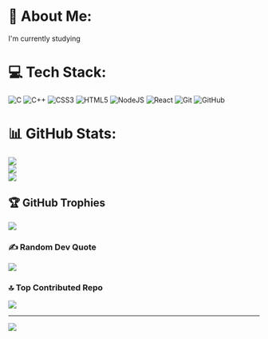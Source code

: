 # 💫 About Me:
I'm currently studying


# 💻 Tech Stack:
![C](https://img.shields.io/badge/c-%2300599C.svg?style=for-the-badge&logo=c&logoColor=white) ![C++](https://img.shields.io/badge/c++-%2300599C.svg?style=for-the-badge&logo=c%2B%2B&logoColor=white) ![CSS3](https://img.shields.io/badge/css3-%231572B6.svg?style=for-the-badge&logo=css3&logoColor=white) ![HTML5](https://img.shields.io/badge/html5-%23E34F26.svg?style=for-the-badge&logo=html5&logoColor=white) ![NodeJS](https://img.shields.io/badge/node.js-6DA55F?style=for-the-badge&logo=node.js&logoColor=white) ![React](https://img.shields.io/badge/react-%2320232a.svg?style=for-the-badge&logo=react&logoColor=%2361DAFB) ![Git](https://img.shields.io/badge/git-%23F05033.svg?style=for-the-badge&logo=git&logoColor=white) ![GitHub](https://img.shields.io/badge/github-%23121011.svg?style=for-the-badge&logo=github&logoColor=white)
# 📊 GitHub Stats:
![](https://github-readme-stats.vercel.app/api?username=Ansh-gajbhiye&theme=dark&hide_border=false&include_all_commits=false&count_private=false)<br/>
![](https://nirzak-streak-stats.vercel.app/?user=Ansh-gajbhiye&theme=dark&hide_border=false)<br/>
![](https://github-readme-stats.vercel.app/api/top-langs/?username=Ansh-gajbhiye&theme=dark&hide_border=false&include_all_commits=false&count_private=false&layout=compact)

## 🏆 GitHub Trophies
![](https://github-profile-trophy.vercel.app/?username=Ansh-gajbhiye&theme=radical&no-frame=false&no-bg=true&margin-w=4)

### ✍️ Random Dev Quote
![](https://quotes-github-readme.vercel.app/api?type=horizontal&theme=radical)

### 🔝 Top Contributed Repo
![](https://github-contributor-stats.vercel.app/api?username=Ansh-gajbhiye&limit=5&theme=dark&combine_all_yearly_contributions=true)

---
[![](https://visitcount.itsvg.in/api?id=Ansh-gajbhiye&icon=0&color=0)](https://visitcount.itsvg.in)

<!-- Proudly created with GPRM ( https://gprm.itsvg.in ) -->
